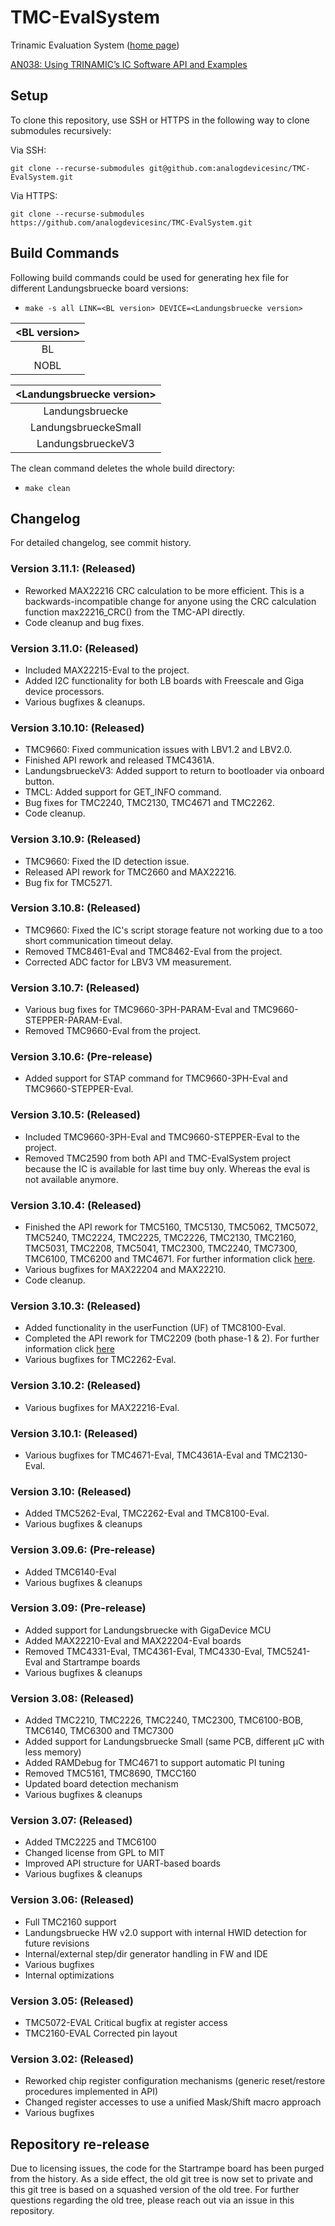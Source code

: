 # TMC-EvalSystem

Trinamic Evaluation System ([home page](https://www.analog.com/en/resources/evaluation-hardware-and-software/motor-motion-control-software/landungsbrucke-eval-system.html))

[AN038: Using TRINAMIC’s IC Software API and Examples](https://www.analog.com/media/en/technical-documentation/app-notes/an-038.pdf)

## Setup
To clone this repository, use SSH or HTTPS in the following way to clone submodules recursively:  

Via SSH:

`git clone --recurse-submodules git@github.com:analogdevicesinc/TMC-EvalSystem.git`

Via HTTPS:

`git clone --recurse-submodules https://github.com/analogdevicesinc/TMC-EvalSystem.git`

## Build Commands
Following build commands could be used for generating hex file for different Landungsbruecke board versions:
 * `make -s all LINK=<BL version> DEVICE=<Landungsbruecke version>`

| **\<BL version\>** |
|:----------------:|
|        BL        |
|       NOBL       |

| **\<Landungsbruecke version\>** |
|:-----------------------------:|
|        Landungsbruecke        |
|      LandungsbrueckeSmall     |
|       LandungsbrueckeV3       |

The clean command deletes the whole build directory:
 * `make clean`

## Changelog

For detailed changelog, see commit history.

### Version 3.11.1: (Released)
- Reworked MAX22216 CRC calculation to be more efficient. This is a backwards-incompatible change for anyone using the CRC calculation function max22216_CRC() from the TMC-API directly.
- Code cleanup and bug fixes.

### Version 3.11.0: (Released)
 * Included MAX22215-Eval to the project.
 * Added I2C functionality for both LB boards with Freescale and Giga device processors.
 * Various bugfixes & cleanups.

### Version 3.10.10: (Released)
 * TMC9660: Fixed communication issues with LBV1.2 and LBV2.0.
 * Finished API rework and released TMC4361A.
 * LandungsbrueckeV3: Added support to return to bootloader via onboard button.
 * TMCL: Added support for GET_INFO command.
 * Bug fixes for TMC2240, TMC2130, TMC4671 and  TMC2262.
 * Code cleanup.

 
### Version 3.10.9: (Released)
 * TMC9660: Fixed the ID detection issue.
 * Released API rework for TMC2660 and MAX22216.
 * Bug fix for TMC5271.

### Version 3.10.8: (Released)
 * TMC9660: Fixed the IC's script storage feature not working due to a too short communication timeout delay.
 * Removed TMC8461-Eval and TMC8462-Eval from the project.
 * Corrected ADC factor for LBV3 VM measurement.
 
### Version 3.10.7: (Released)
 * Various bug fixes for TMC9660-3PH-PARAM-Eval and TMC9660-STEPPER-PARAM-Eval.
 * Removed TMC9660-Eval from the project.
 
### Version 3.10.6: (Pre-release)
 * Added support for STAP command for TMC9660-3PH-Eval and TMC9660-STEPPER-Eval.
 
### Version 3.10.5: (Released)
 * Included TMC9660-3PH-Eval and TMC9660-STEPPER-Eval to the project.
 * Removed TMC2590 from both API and TMC-EvalSystem project because the IC is available for last time buy only. Whereas the eval is not available anymore.
 
### Version 3.10.4: (Released)
 * Finished the API rework for TMC5160, TMC5130, TMC5062, TMC5072, TMC5240, TMC2224, TMC2225, TMC2226, TMC2130, TMC2160, TMC5031, TMC2208, TMC5041, TMC2300, TMC2240, TMC7300, TMC6100, TMC6200 and TMC4671. For further information click [here](https://github.com/analogdevicesinc/TMC-API/issues/53).
 * Various bugfixes for MAX22204 and MAX22210.
 * Code cleanup.
 
### Version 3.10.3: (Released)
 * Added functionality in the userFunction (UF) of TMC8100-Eval.
 * Completed the API rework for TMC2209 (both phase-1 & 2). For further information click [here](https://github.com/analogdevicesinc/TMC-API/blob/e58c4df79796d2d25a27583a5c59e88415263111/tmc/ic/TMC2209/README.md)
 * Various bugfixes for TMC2262-Eval.
 
### Version 3.10.2: (Released)
 * Various bugfixes for MAX22216-Eval.
 
### Version 3.10.1: (Released)
 * Various bugfixes for TMC4671-Eval, TMC4361A-Eval and TMC2130-Eval.
 
### Version 3.10: (Released)
 * Added TMC5262-Eval, TMC2262-Eval and TMC8100-Eval.
 * Various bugfixes & cleanups

### Version 3.09.6: (Pre-release)
 * Added TMC6140-Eval
 * Various bugfixes & cleanups

### Version 3.09: (Pre-release)
 * Added support for Landungsbruecke with GigaDevice MCU
 * Added MAX22210-Eval and MAX22204-Eval boards
 * Removed TMC4331-Eval, TMC4361-Eval, TMC4330-Eval, TMC5241-Eval and Startrampe boards
 * Various bugfixes & cleanups

### Version 3.08: (Released)
 * Added TMC2210, TMC2226, TMC2240, TMC2300, TMC6100-BOB, TMC6140, TMC6300 and TMC7300
 * Added support for Landungsbruecke Small (same PCB, different µC with less memory)
 * Added RAMDebug for TMC4671 to support automatic PI tuning
 * Removed TMC5161, TMC8690, TMCC160
 * Updated board detection mechanism
 * Various bugfixes & cleanups

### Version 3.07: (Released)
 * Added TMC2225 and TMC6100
 * Changed license from GPL to MIT
 * Improved API structure for UART-based boards
 * Various bugfixes & cleanups

### Version 3.06: (Released)
* Full TMC2160 support
* Landungsbruecke HW v2.0 support with internal HWID detection for future revisions
* Internal/external step/dir generator handling in FW and IDE
* Various bugfixes
* Internal optimizations

### Version 3.05: (Released)
* TMC5072-EVAL Critical bugfix at register access
* TMC2160-EVAL Corrected pin layout

### Version 3.02: (Released)
* Reworked chip register configuration mechanisms (generic reset/restore procedures implemented in API)
* Changed register accesses to use a unified Mask/Shift macro approach
* Various bugfixes

## Repository re-release
Due to licensing issues, the code for the Startrampe board has been purged from the history.
As a side effect, the old git tree is now set to private and this git tree is based on a squashed version of the old tree.
For further questions regarding the old tree, please reach out via an issue in this repository.
